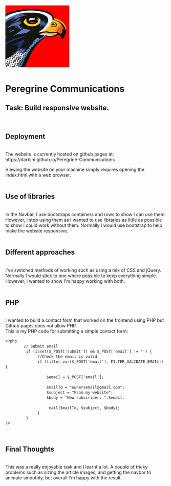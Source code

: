 # <img src='assets/PG.jpeg' width='200'>

<h1>Peregrine Communications</h1>
<h2>Task: Build responsive website.</h2>
<br/>
<h2>Deployment</h2>
<br/>
The website is currently hosted on github pages at:
https://darbjm.github.io/Peregrine-Communications<br/>

Viewing the website on your machine simply requires opening the index.html with a web browser.
<br/>
<br/>

<h2>Use of libraries</h2>
<br/>
In the Navbar, I use bootstraps containers and rows to show I can use them. However, I stop using them as I wanted to use libraries as little as possible to show I could work without them. Normally I would use bootstrap to help make the website responsive.
<br/>
<br/>

<h2>Different approaches</h2>
<br/>
I've switched methods of working such as using a mix of CSS and jQuery.
Normally I would stick to one where possible to keep everything simple.
However, I wanted to show I'm happy working with both.
<br/>
<br/>

<h2>PHP</h2>
<br/>
I wanted to build a contact form that worked on the frontend using PHP but Github pages does not allow PHP.
<br/>
This is my PHP code for submitting a simple contact form:

```
<?php
        // Submit email
         if (isset($_POST['submit']) && $_POST['email'] != '') {
              //Check the email is valid
              if (filter_var($_POST['email'], FILTER_VALIDATE_EMAIL)) {

                  $email = $_POST['email'];

                  $mailTo = "ownersemail@gmail.com";
                  $subject = "From my website";
                  $body = "New subscriber: ".$email.

                   mail($mailTo, $subject, $body);
              }
         }
?>
```

<br/>

<h2>Final Thoughts</h2>
<br/>
This was a really enjoyable task and I learnt a lot. A couple of tricky problems such as sizing the article images, and getting the navbar to animate smoothly, but overall I'm happy with the result.
